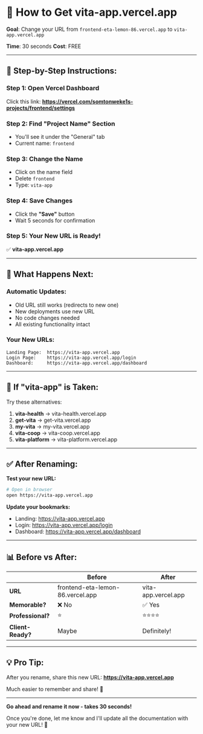 # 🔄 How to Get vita-app.vercel.app

**Goal**: Change your URL from `frontend-eta-lemon-86.vercel.app` to `vita-app.vercel.app`

**Time**: 30 seconds
**Cost**: FREE

---

## 📝 Step-by-Step Instructions:

### **Step 1: Open Vercel Dashboard**
Click this link:
**https://vercel.com/somtonweke1s-projects/frontend/settings**

### **Step 2: Find "Project Name" Section**
- You'll see it under the "General" tab
- Current name: `frontend`

### **Step 3: Change the Name**
- Click on the name field
- Delete `frontend`
- Type: `vita-app`

### **Step 4: Save Changes**
- Click the **"Save"** button
- Wait 5 seconds for confirmation

### **Step 5: Your New URL is Ready!**
✅ **vita-app.vercel.app**

---

## 🎯 What Happens Next:

### **Automatic Updates:**
- Old URL still works (redirects to new one)
- New deployments use new URL
- No code changes needed
- All existing functionality intact

### **Your New URLs:**
```
Landing Page:  https://vita-app.vercel.app
Login Page:    https://vita-app.vercel.app/login
Dashboard:     https://vita-app.vercel.app/dashboard
```

---

## 🚨 If "vita-app" is Taken:

Try these alternatives:

1. **vita-health** → vita-health.vercel.app
2. **get-vita** → get-vita.vercel.app
3. **my-vita** → my-vita.vercel.app
4. **vita-coop** → vita-coop.vercel.app
5. **vita-platform** → vita-platform.vercel.app

---

## ✅ After Renaming:

**Test your new URL:**
```bash
# Open in browser
open https://vita-app.vercel.app
```

**Update your bookmarks:**
- Landing: https://vita-app.vercel.app
- Login: https://vita-app.vercel.app/login
- Dashboard: https://vita-app.vercel.app/dashboard

---

## 📊 Before vs After:

| | Before | After |
|---|--------|-------|
| **URL** | frontend-eta-lemon-86.vercel.app | vita-app.vercel.app |
| **Memorable?** | ❌ No | ✅ Yes |
| **Professional?** | ⭐ | ⭐⭐⭐⭐ |
| **Client-Ready?** | Maybe | Definitely! |

---

## 💡 Pro Tip:

After you rename, share this new URL:
**https://vita-app.vercel.app**

Much easier to remember and share! 🚀

---

**Go ahead and rename it now - takes 30 seconds!**

Once you're done, let me know and I'll update all the documentation with your new URL! 📝
